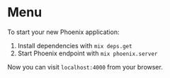 # Menu

To start your new Phoenix application:

1. Install dependencies with `mix deps.get`
2. Start Phoenix endpoint with `mix phoenix.server`

Now you can visit `localhost:4000` from your browser.
